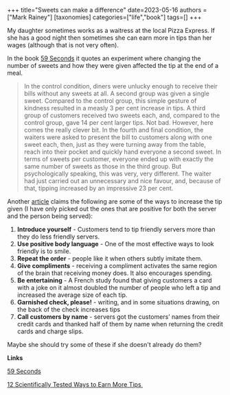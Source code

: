 +++
title="Sweets can make a difference"
date=2023-05-16
authors = ["Mark Rainey"]
[taxonomies]
categories=["life","book"]
tags=[]
+++

My daughter sometimes works as a waitress at the local Pizza Express. If she has a good night then sometimes she can earn more in tips than her wages (although that is not very often).

<!-- more -->

In the book [59 Seconds](<[59 Seconds](https://www.amazon.co.uk/59-Seconds-Think-Little-Change-ebook/dp/B003GUBINE)>) it quotes an experiment where changing the number of sweets and how they were given affected the tip at the end of a meal.

> In the control condition, diners were unlucky enough to receive their bills without any sweets at all. A second group was given a single sweet. Compared to the control group, this simple gesture of kindness resulted in a measly 3 per cent increase in tips. A third group of customers received two sweets each, and, compared to the control group, gave 14 per cent larger tips. Not bad. However, here comes the really clever bit. In the fourth and final condition, the waiters were asked to present the bill to customers along with one sweet each, then, just as they were turning away from the table, reach into their pocket and quickly hand everyone a second sweet. In terms of sweets per customer, everyone ended up with exactly the same number of sweets as those in the third group. But psychologically speaking, this was very, very different. The waiter had just carried out an unnecessary and nice favour, and, because of that, tipping increased by an impressive 23 per cent. 

Another [article](https://scitechdaily.com/12-scientifically-tested-ways-to-earn-more-tips/?utm_content=cmp-true) claims the following are some of the ways to increase the tip given (I have only picked out the ones that are positive for both the server and the person being served):

1. **Introduce yourself** - Customers tend to tip friendly servers more than they do less friendly servers. 
2. **Use positive body language** - One of the most effective ways to look friendly is to smile.
3. **Repeat the order** - people like it when others subtly imitate them.
4. **Give compliments** - receiving a compliment activates the same region of the brain that receiving money does. It also encourages spending.
5. **Be entertaining** - A French study found that giving customers a card with a joke on it almost doubled the number of people who left a tip and increased the average size of each tip. 
6. **Garnished check, please!** - writing, and in some situations drawing, on the back of the check increases tips
7. **Call customers by name** - servers got the customers’ names from their credit cards and thanked half of them by name when returning the credit cards and charge slips.

Maybe she should try some of these if she doesn't already do them?

__Links__

[59 Seconds](https://www.amazon.co.uk/59-Seconds-Think-Little-Change-ebook/dp/B003GUBINE) 

[12 Scientifically Tested Ways to Earn More Tips ](https://scitechdaily.com/12-scientifically-tested-ways-to-earn-more-tips)

